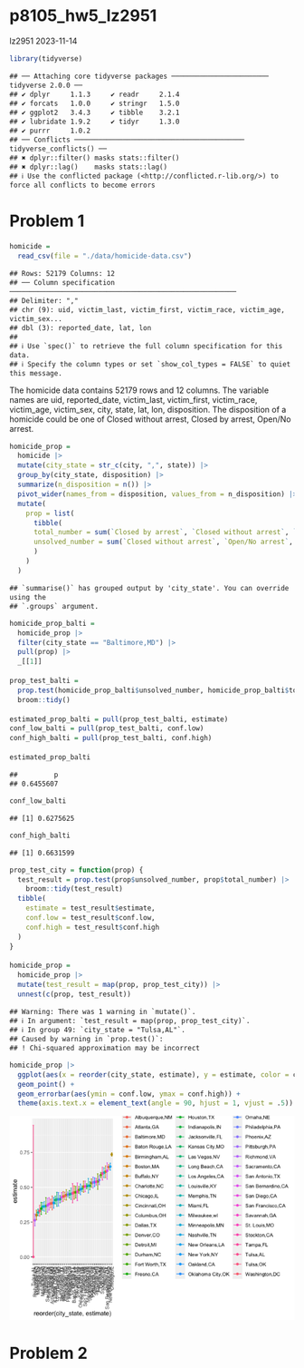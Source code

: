 p8105_hw5_lz2951
================
lz2951
2023-11-14

``` r
library(tidyverse)
```

    ## ── Attaching core tidyverse packages ──────────────────────── tidyverse 2.0.0 ──
    ## ✔ dplyr     1.1.3     ✔ readr     2.1.4
    ## ✔ forcats   1.0.0     ✔ stringr   1.5.0
    ## ✔ ggplot2   3.4.3     ✔ tibble    3.2.1
    ## ✔ lubridate 1.9.2     ✔ tidyr     1.3.0
    ## ✔ purrr     1.0.2     
    ## ── Conflicts ────────────────────────────────────────── tidyverse_conflicts() ──
    ## ✖ dplyr::filter() masks stats::filter()
    ## ✖ dplyr::lag()    masks stats::lag()
    ## ℹ Use the conflicted package (<http://conflicted.r-lib.org/>) to force all conflicts to become errors

# Problem 1

``` r
homicide = 
  read_csv(file = "./data/homicide-data.csv")
```

    ## Rows: 52179 Columns: 12
    ## ── Column specification ────────────────────────────────────────────────────────
    ## Delimiter: ","
    ## chr (9): uid, victim_last, victim_first, victim_race, victim_age, victim_sex...
    ## dbl (3): reported_date, lat, lon
    ## 
    ## ℹ Use `spec()` to retrieve the full column specification for this data.
    ## ℹ Specify the column types or set `show_col_types = FALSE` to quiet this message.

The homicide data contains 52179 rows and 12 columns. The variable names
are uid, reported_date, victim_last, victim_first, victim_race,
victim_age, victim_sex, city, state, lat, lon, disposition. The
disposition of a homicide could be one of Closed without arrest, Closed
by arrest, Open/No arrest.

``` r
homicide_prop =
  homicide |>
  mutate(city_state = str_c(city, ",", state)) |>
  group_by(city_state, disposition) |>
  summarize(n_disposition = n()) |>
  pivot_wider(names_from = disposition, values_from = n_disposition) |>
  mutate(
    prop = list(
      tibble(
      total_number = sum(`Closed by arrest`, `Closed without arrest`, `Open/No arrest`, na.rm = TRUE), 
      unsolved_number = sum(`Closed without arrest`, `Open/No arrest`, na.rm = TRUE)
      )
    )
  )
```

    ## `summarise()` has grouped output by 'city_state'. You can override using the
    ## `.groups` argument.

``` r
homicide_prop_balti =
  homicide_prop |>
  filter(city_state == "Baltimore,MD") |>
  pull(prop) |>
  _[[1]]

prop_test_balti =
  prop.test(homicide_prop_balti$unsolved_number, homicide_prop_balti$total_number) |>
  broom::tidy()

estimated_prop_balti = pull(prop_test_balti, estimate)
conf_low_balti = pull(prop_test_balti, conf.low)
conf_high_balti = pull(prop_test_balti, conf.high)

estimated_prop_balti
```

    ##         p 
    ## 0.6455607

``` r
conf_low_balti
```

    ## [1] 0.6275625

``` r
conf_high_balti
```

    ## [1] 0.6631599

``` r
prop_test_city = function(prop) {
  test_result = prop.test(prop$unsolved_number, prop$total_number) |>
    broom::tidy(test_result)
  tibble(
    estimate = test_result$estimate,
    conf.low = test_result$conf.low,
    conf.high = test_result$conf.high
  )
}

homicide_prop =
  homicide_prop |>
  mutate(test_result = map(prop, prop_test_city)) |>
  unnest(c(prop, test_result))
```

    ## Warning: There was 1 warning in `mutate()`.
    ## ℹ In argument: `test_result = map(prop, prop_test_city)`.
    ## ℹ In group 49: `city_state = "Tulsa,AL"`.
    ## Caused by warning in `prop.test()`:
    ## ! Chi-squared approximation may be incorrect

``` r
homicide_prop |>
  ggplot(aes(x = reorder(city_state, estimate), y = estimate, color = city_state)) +
  geom_point() +
  geom_errorbar(aes(ymin = conf.low, ymax = conf.high)) +
  theme(axis.text.x = element_text(angle = 90, hjust = 1, vjust = .5))
```

![](p8105_hw5_lz2951_files/figure-gfm/unnamed-chunk-6-1.png)<!-- -->

# Problem 2
